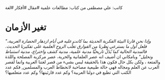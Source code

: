 كاتب: علي مصطفى
من كتاب: مطالعات علمية
#مقال #أفكار #لغة
# تغير الأزمان

*"وإذا نحن قارنا البيئة الفكرية الحديثة بما كانت عليه في أيام ازدهار الحضارة العربية، فلعل أول ما يسترعي نظرنا من الفوارق تغلُّب الروح العلمية على تفكيرنا الحديث. فالمدنية الحالية كما يُدَلُّ تاريخيًّا مدنية علمية، مدنية كشف واختراع، مدنية استنباط وتحليل"*
وبامكاني ان أضيف انه عصر العلمانية والحرية، عصر مركزية المصلحة واللذة والمتعة ،  ولكن بكل حال فكون هذا بالحقيقة ليس بشيء من قصر لغتنا العربية وانما لقصر العرب عن العلم ومجاله فهي حالة طبيعية مصاحبة لانحطاط العرب والمسلمين,
فكم عدد الكتب التي تطبع في دولنا العربية؟
وكم عدد قارئينها؟
وكم عدد متعلميها؟
